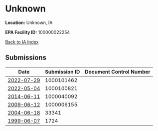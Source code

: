 # Unknown

**Location:** Unknown, IA

**EPA Facility ID:** 100000022254

[Back to IA Index](../../index.md)

## Submissions

| Date | Submission ID | Document Control Number |
|------|--------------|-------------------------|
| [2022-07-29](submissions/1000101462.md) | 1000101462 |  |
| [2022-05-04](submissions/1000100821.md) | 1000100821 |  |
| [2014-06-11](submissions/1000040092.md) | 1000040092 |  |
| [2009-06-12](submissions/1000006155.md) | 1000006155 |  |
| [2004-06-18](submissions/33341.md) | 33341 |  |
| [1999-06-07](submissions/1724.md) | 1724 |  |
